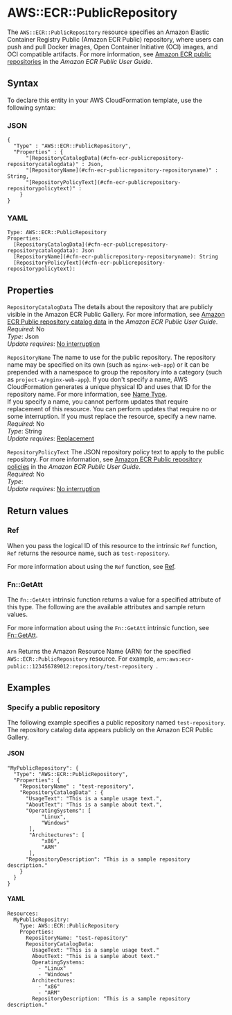 # AWS::ECR::PublicRepository<a name="aws-resource-ecr-publicrepository"></a>

The `AWS::ECR::PublicRepository` resource specifies an Amazon Elastic Container Registry Public \(Amazon ECR Public\) repository, where users can push and pull Docker images, Open Container Initiative \(OCI\) images, and OCI compatible artifacts\. For more information, see [Amazon ECR public repositories](https://docs.aws.amazon.com/AmazonECR/latest/public/public-repositories.html) in the *Amazon ECR Public User Guide*\.

## Syntax<a name="aws-resource-ecr-publicrepository-syntax"></a>

To declare this entity in your AWS CloudFormation template, use the following syntax:

### JSON<a name="aws-resource-ecr-publicrepository-syntax.json"></a>

```
{
  "Type" : "AWS::ECR::PublicRepository",
  "Properties" : {
      "[RepositoryCatalogData](#cfn-ecr-publicrepository-repositorycatalogdata)" : Json,
      "[RepositoryName](#cfn-ecr-publicrepository-repositoryname)" : String,
      "[RepositoryPolicyText](#cfn-ecr-publicrepository-repositorypolicytext)" : 
    }
}
```

### YAML<a name="aws-resource-ecr-publicrepository-syntax.yaml"></a>

```
Type: AWS::ECR::PublicRepository
Properties: 
  [RepositoryCatalogData](#cfn-ecr-publicrepository-repositorycatalogdata): Json
  [RepositoryName](#cfn-ecr-publicrepository-repositoryname): String
  [RepositoryPolicyText](#cfn-ecr-publicrepository-repositorypolicytext):
```

## Properties<a name="aws-resource-ecr-publicrepository-properties"></a>

`RepositoryCatalogData`  <a name="cfn-ecr-publicrepository-repositorycatalogdata"></a>
The details about the repository that are publicly visible in the Amazon ECR Public Gallery\. For more information, see [Amazon ECR Public repository catalog data](https://docs.aws.amazon.com/AmazonECR/latest/public/public-repository-catalog-data.html) in the *Amazon ECR Public User Guide*\.  
*Required*: No  
*Type*: Json  
*Update requires*: [No interruption](https://docs.aws.amazon.com/AWSCloudFormation/latest/UserGuide/using-cfn-updating-stacks-update-behaviors.html#update-no-interrupt)

`RepositoryName`  <a name="cfn-ecr-publicrepository-repositoryname"></a>
The name to use for the public repository\. The repository name may be specified on its own \(such as `nginx-web-app`\) or it can be prepended with a namespace to group the repository into a category \(such as `project-a/nginx-web-app`\)\. If you don't specify a name, AWS CloudFormation generates a unique physical ID and uses that ID for the repository name\. For more information, see [Name Type](https://docs.aws.amazon.com/AWSCloudFormation/latest/UserGuide/aws-properties-name.html)\.  
If you specify a name, you cannot perform updates that require replacement of this resource\. You can perform updates that require no or some interruption\. If you must replace the resource, specify a new name\.
*Required*: No  
*Type*: String  
*Update requires*: [Replacement](https://docs.aws.amazon.com/AWSCloudFormation/latest/UserGuide/using-cfn-updating-stacks-update-behaviors.html#update-replacement)

`RepositoryPolicyText`  <a name="cfn-ecr-publicrepository-repositorypolicytext"></a>
The JSON repository policy text to apply to the public repository\. For more information, see [Amazon ECR Public repository policies](https://docs.aws.amazon.com/AmazonECR/latest/public/public-repository-policies.html) in the *Amazon ECR Public User Guide*\.  
*Required*: No  
*Type*:   
*Update requires*: [No interruption](https://docs.aws.amazon.com/AWSCloudFormation/latest/UserGuide/using-cfn-updating-stacks-update-behaviors.html#update-no-interrupt)

## Return values<a name="aws-resource-ecr-publicrepository-return-values"></a>

### Ref<a name="aws-resource-ecr-publicrepository-return-values-ref"></a>

 When you pass the logical ID of this resource to the intrinsic `Ref` function, `Ref` returns the resource name, such as `test-repository`\.

For more information about using the `Ref` function, see [Ref](https://docs.aws.amazon.com/AWSCloudFormation/latest/UserGuide/intrinsic-function-reference-ref.html)\.

### Fn::GetAtt<a name="aws-resource-ecr-publicrepository-return-values-fn--getatt"></a>

The `Fn::GetAtt` intrinsic function returns a value for a specified attribute of this type\. The following are the available attributes and sample return values\.

For more information about using the `Fn::GetAtt` intrinsic function, see [Fn::GetAtt](https://docs.aws.amazon.com/AWSCloudFormation/latest/UserGuide/intrinsic-function-reference-getatt.html)\.

#### <a name="aws-resource-ecr-publicrepository-return-values-fn--getatt-fn--getatt"></a>

`Arn`  <a name="Arn-fn::getatt"></a>
Returns the Amazon Resource Name \(ARN\) for the specified `AWS::ECR::PublicRepository` resource\. For example, `arn:aws:ecr-public::123456789012:repository/test-repository `\.

## Examples<a name="aws-resource-ecr-publicrepository--examples"></a>



### Specify a public repository<a name="aws-resource-ecr-publicrepository--examples--Specify_a_public_repository"></a>

The following example specifies a public repository named `test-repository`\. The repository catalog data appears publicly on the Amazon ECR Public Gallery\.

#### JSON<a name="aws-resource-ecr-publicrepository--examples--Specify_a_public_repository--json"></a>

```
"MyPublicRepository": {
  "Type": "AWS::ECR::PublicRepository",
  "Properties": {
    "RepositoryName" : "test-repository",
    "RepositoryCatalogData" : {
      "UsageText": "This is a sample usage text.",
      "AboutText": "This is a sample about text.",
      "OperatingSystems": [
           "Linux",
           "Windows"
       ],
       "Architectures": [
           "x86",
           "ARM"
       ],
      "RepositoryDescription": "This is a sample repository description."
    }
  }
}
```

#### YAML<a name="aws-resource-ecr-publicrepository--examples--Specify_a_public_repository--yaml"></a>

```
Resources:
  MyPublicRepositry:
    Type: AWS::ECR::PublicRepository
    Properties:
      RepositoryName: "test-repository"
      RepositoryCatalogData:
        UsageText: "This is a sample usage text."
        AboutText: "This is a sample about text."
        OperatingSystems:
          - "Linux"
          - "Windows"
        Architectures:
          - "x86"
          - "ARM"
        RepositoryDescription: "This is a sample repository description."
```